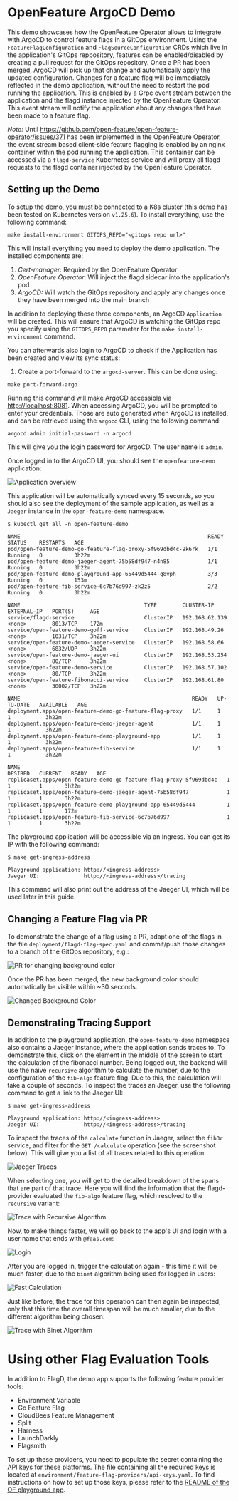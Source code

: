 # OpenFeature ArgoCD Demo

This demo showcases how the OpenFeature Operator allows to integrate with ArgoCD to control feature flags 
in a GitOps environment. Using the `FeatureFlagConfiguration` and `FlagSourceConfiguration` CRDs which live in the application's GitOps 
reppository, features can be enabled/disabled by creating a pull request for the GitOps repository. Once a PR has been merged,
ArgoCD will pick up that change and automatically apply the updated configuration. 
Changes for a feature flag will be immediately reflected in the demo application, without the need to restart the pod running the application.
This is enabled by a Grpc event stream between the application and the flagd instance injected by the OpenFeature Operator. This event stream will
notify the application about any changes that have been made to a feature flag.

*Note:* Until https://github.com/open-feature/open-feature-operator/issues/371 has been implemented in the OpenFeature Operator, the  event stream based
client-side feature flagging is enabled by an nginx container within the pod running the application. This container can be accessed via a `flagd-service` Kubernetes service
and will proxy all flagd requests to the flagd container injected by the OpenFeature Operator.

## Setting up the Demo

To setup the demo, you must be connected to a K8s cluster (this demo has been tested on Kubernetes version `v1.25.6`).
To install everything, use the following command:

```shell
make install-environment GITOPS_REPO="<gitops repo url>"
```

This will install everything you need to deploy the demo application. The installed components are:

1. *Cert-manager:* Required by the OpenFeature Operator
1. *OpenFeature Operator*: Will inject the flagd sidecar into the application's pod
1. *ArgoCD:* Will watch the GitOps repository and apply any changes once they have been merged into the main branch

In addition to deploying these three components, an ArgoCD `Application` will be created. This will ensure that ArgoCD is 
watching the GitOps repo you specify using the `GITOPS_REPO` parameter for the `make install-environment` command.

You can afterwards also login to ArgoCD to check if the Application has been created and view its sync status:

1. Create a port-forward to the `argocd-server`. This can be done using: 

```shell
make port-forward-argo
```

Running this command will make ArgoCD accessibla via [http://localhost:8081](http://localhost:8081). When accessing ArgoCD, you will be prompted to enter your credentials.
Those are auto generated when ArgoCD is installed, and can be retrieved using the `argocd` CLI, using the following command:

```
argocd admin initial-password -n argocd
```

This will give you the login password for ArgoCD. The user name is `admin`.

Once logged in to the ArgoCD UI, you should see the `openfeature-demo` application:

![Application overview](assets/applications-overview.png)

This application will be automatically synced every 15 seconds, so you should also see the deployment of the sample application, as well as a `Jaeger` instance in the `open-feature-demo` namespace. 

```shell
$ kubectl get all -n open-feature-demo

NAME                                                           READY   STATUS    RESTARTS   AGE
pod/open-feature-demo-go-feature-flag-proxy-5f969dbd4c-9k6rk   1/1     Running   0          3h22m
pod/open-feature-demo-jaeger-agent-75b58df947-n4n85            1/1     Running   0          3h22m
pod/open-feature-demo-playground-app-65449d5444-q8vph          3/3     Running   0          153m
pod/open-feature-fib-service-6c7b76d997-zk2z5                  2/2     Running   0          3h22m

NAME                                       TYPE        CLUSTER-IP       EXTERNAL-IP   PORT(S)     AGE
service/flagd-service                      ClusterIP   192.168.62.139   <none>        8013/TCP    172m
service/open-feature-demo-goff-service     ClusterIP   192.168.49.26    <none>        1031/TCP    3h22m
service/open-feature-demo-jaeger-service   ClusterIP   192.168.58.66    <none>        6832/UDP    3h22m
service/open-feature-demo-jaeger-ui        ClusterIP   192.168.53.254   <none>        80/TCP      3h22m
service/open-feature-demo-service          ClusterIP   192.168.57.102   <none>        80/TCP      3h22m
service/open-feature-fibonacci-service     ClusterIP   192.168.61.80    <none>        30002/TCP   3h22m

NAME                                                      READY   UP-TO-DATE   AVAILABLE   AGE
deployment.apps/open-feature-demo-go-feature-flag-proxy   1/1     1            1           3h22m
deployment.apps/open-feature-demo-jaeger-agent            1/1     1            1           3h22m
deployment.apps/open-feature-demo-playground-app          1/1     1            1           3h22m
deployment.apps/open-feature-fib-service                  1/1     1            1           3h22m

NAME                                                                 DESIRED   CURRENT   READY   AGE
replicaset.apps/open-feature-demo-go-feature-flag-proxy-5f969dbd4c   1         1         1       3h22m
replicaset.apps/open-feature-demo-jaeger-agent-75b58df947            1         1         1       3h22m
replicaset.apps/open-feature-demo-playground-app-65449d5444          1         1         1       172m
replicaset.apps/open-feature-fib-service-6c7b76d997                  1         1         1       3h22m
```


The playground application will be accessible via an Ingress. You can get its IP with the following command:


```shell
$ make get-ingress-address

Playground application: http://<ingress-address>
Jaeger UI:              http://<ingress-address>/tracing
```

This command will also print out the address of the Jaeger UI, which will be used later in this guide.

## Changing a Feature Flag via PR

To demonstrate the change of a flag using a PR, adapt one of the flags in the file `deployment/flagd-flag-spec.yaml` and commit/push those changes to a 
branch of the GitOps repository, e.g.: 

![PR for changing background color](assets/change-color-pr.png)

Once the PR has been merged, the new background color should automatically be visible within ~30 seconds.

![Changed Background Color](assets/green-blue.png)

## Demonstrating Tracing Support

In addition to the playground application, the `open-feature-demo` namespace also contains a Jaeger instance, where the application sends traces to.
To demonstrate this, click on the element in the middle of the screen to start the calculation of the fibonacci number. Being logged out, the backend will
use the naive `recursive` algorithm to calculate the number, due to the configuration of the `fib-algo` feature flag. Due to this, the calculation will take a couple of seconds. 
To inspect the traces an Jaeger, use the following command to get a link to the Jaeger UI:

```shell
$ make get-ingress-address

Playground application: http://<ingress-address>
Jaeger UI:              http://<ingress-address>/tracing
```

To inspect the traces of the `calculate` function in Jaeger, select the
`fib3r` service, and filter for the `GET /calculate` operation (see the screenshot below). This will give you a list of all traces related to this operation:

![Jaeger Traces](assets/jaeger-traces.png)

When selecting one, you will get to the detailed breakdown of the spans that are part of that trace. Here you will find the information that the flagd-provider evaluated
the `fib-algo` feature flag, which resolved to the `recursive` variant:

![Trace with Recursive Algorithm](assets/recursive-algorithm.png)

Now, to make things faster, we will go back to the app's UI and login with a user name that ends with `@faas.com`:

![Login](assets/login.png)

After you are logged in, trigger the calculation again - this time it will be much faster, due to the `binet` algorithm being used for logged in users:

![Fast Calculation](assets/fast-calculation.png)

Just like before, the trace for this operation can then again be inspected, only that this time the overall timespan will be much smaller, due to the different algorithm being chosen:

![Trace with Binet Algorithm](assets/binet-algorithm.png)

# Using other Flag Evaluation Tools

In addition to FlagD, the demo app supports the following feature provider tools:

- Environment Variable
- Go Feature Flag
- CloudBees Feature Management
- Split
- Harness
- LaunchDarkly
- Flagsmith

To set up these providers, you need to populate the secret containing the API keys for these platforms. The file containing all the 
required keys is located at `environment/feature-flag-providers/api-keys.yaml`. To find instructions on how to set up those keys, please refer to the
[README of the OF playground app](https://github.com/open-feature/playground#available-providers).